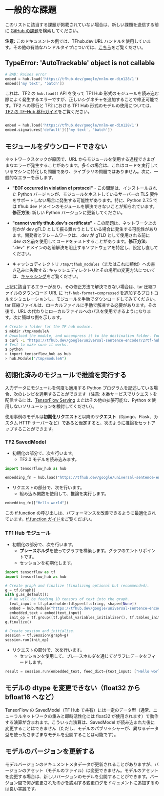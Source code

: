<!--* freshness: { owner: 'maringeo' reviewed: '2022-10-05' review_interval: '6 months' } *-->

# 一般的な課題

このリストに該当する課題が掲載されていない場合は、新しい課題を送信する前に [GitHub の課題](https://github.com/tensorflow/hub/issues)を検索してください。

**注意:** このドキュメントの例では、TFhub.dev URL ハンドルを使用しています。その他の有効なハンドルタイプについては、[こちら](tf2_saved_model.md#model_handles)をご覧ください。

## TypeError: 'AutoTrackable' object is not callable

```python
# BAD: Raises error
embed = hub.load('https://tfhub.dev/google/nnlm-en-dim128/1')
embed(['my text', 'batch'])
```

これは、TF2 の `hub.load()` API を使って TF1 Hub 形式のモジュールを読み込む際によく発生するエラーですが、正しいシグネチャを追加することで修正可能です。TF2 への移行と TF2 における TF1 Hub 形式のモデルの使用については、[TF2 の TF-Hub 移行ガイド](migration_tf2.md)をご覧ください。

```python

embed = hub.load('https://tfhub.dev/google/nnlm-en-dim128/1')
embed.signatures['default'](['my text', 'batch'])
```

## モジュールをダウンロードできない

ネットワークスタックが原因で、URL からモジュールを使用する過程でさまざまなエラーが発生することがあります。多くの場合は、これはコードを実行しているマシンに特化した問題であり、ライブラリの問題ではありません。次に、一般的なエラーを示します。

- **"EOF occurred in violation of protocol"** - この問題は、インストールされた Python バージョンが、モジュールをホストしているサーバーの TLS 要件をサポートしない場合に発生する可能性があります。特に、Python 2.7.5 では tfhub.dev ドメインのモジュールを解決できないことが知られています。**修正方法**: 新しい Python バージョンに更新してください。

- **"cannot verify tfhub.dev's certificate"** - この問題は、ネットワーク上の何かが dev gTLD として振る舞おうとしている場合に発生する可能性があります。開発者とフレームワークは、.dev が gTLD として使用される前に .dev の名前を使用してコードをテストすることがあります。**修正方法:** ".dev" ドメインの名前解決を阻止するソフトウェアを特定し、設定し直してください。

- キャッシュディレクトリ `/tmp/tfhub_modules`（またはこれに類似）への書き込みに失敗する: キャッシュディレクトリとその場所の変更方法については、[キャッシング](caching.md)をご覧ください。

上記に該当するエラーがあり、その修正方法で解決できない場合は、tar 圧縮ファイルのダウンロード URL に `?tf-hub-format=compressed` を追加するプロトコルをシミュレーションし、モジュールを手動でダウンロードしてみてください。tar 圧縮ファイルは、ローカルファイルに手動で解凍する必要があります。その後で、URL の代わりにローカルファイルへのパスを使用できるようになります。次に簡単な例を示します。

```bash
# Create a folder for the TF hub module.
$ mkdir /tmp/moduleA
# Download the module, and uncompress it to the destination folder. You might want to do this manually.
$ curl -L "https://tfhub.dev/google/universal-sentence-encoder/2?tf-hub-format=compressed" | tar -zxvC /tmp/moduleA
# Test to make sure it works.
$ python
> import tensorflow_hub as hub
> hub.Module("/tmp/moduleA")
```

## 初期化済みのモジュールで推論を実行する

入力データにモジュールを何度も適用する Python プログラムを記述している場合、次のレシピを適用することができます（注意: 本番サービスでリクエストを配信するには、[TensorFlow Serving](https://www.tensorflow.org/tfx/guide/serving) またはその他の拡張可能な、Python を使用しないソリューションを検討してください）。

使用事例のモデルは**初期化リクエスト**と以降の**リクエスト**（Django、Flask、カスタム HTTP サーバーなど）であると仮定すると、次のように推論をセットアップすることができます。

### TF2 SavedModel

- 初期化の部分で、次を行います。
    - TF2.0 モデルを読み込みます。

```python
import tensorflow_hub as hub

embedding_fn = hub.load("https://tfhub.dev/google/universal-sentence-encoder/4")
```

- リクエストの部分で、次を行います。
    - 組み込み関数を使用して、推論を実行します。

```python
embedding_fn(["Hello world"])
```

この tf.function の呼び出しは、パフォーマンスを改善できるように最適化されています。[tf.function ガイド](https://www.tensorflow.org/guide/function)をご覧ください。

### TF1 Hub モジュール

- 初期化の部分で、次を行います。
    - **プレースホルダ**を使ってグラフを構築します。グラフのエントリポイントです。
    - セッションを初期化します。

```python
import tensorflow as tf
import tensorflow_hub as hub

# Create graph and finalize (finalizing optional but recommended).
g = tf.Graph()
with g.as_default():
  # We will be feeding 1D tensors of text into the graph.
  text_input = tf.placeholder(dtype=tf.string, shape=[None])
  embed = hub.Module("https://tfhub.dev/google/universal-sentence-encoder/2")
  embedded_text = embed(text_input)
  init_op = tf.group([tf.global_variables_initializer(), tf.tables_initializer()])
g.finalize()

# Create session and initialize.
session = tf.Session(graph=g)
session.run(init_op)
```

- リクエストの部分で、次を行います。
    - セッションを使用して、プレースホルダを通じてグラフにデータをフィードします。

```python
result = session.run(embedded_text, feed_dict={text_input: ["Hello world"]})
```

## モデルの dtype を変更できない（float32 から bfloat16 へなど）

TensorFlow の SavedModel（TF Hub で共有）には一定のデータ型（通常、ニューラルネットワークの重みと即時活性化には float32 が使用されます）で動作する演算が含まれます。こういった演算は、SavedModel が読み込まれた後に変更することはできません（ただし、モデルのパブリッシャーが、異なるデータ型を使ったさまざまなモデルを公開することは可能です）。

## モデルのバージョンを更新する

モデルバージョンのドキュメントメタデータが更新されることがありますが、バージョンのアセット（モデルのファイル）は変更できません。モデルのアセットを変更する場合は、新しいバージョンのモデルを公開することができます。バージョン間で何が変更されたのかを説明する変更ログをドキュメントに追加するのは良い実践です。
